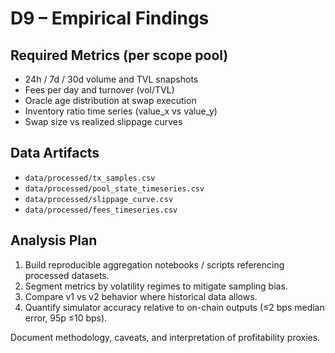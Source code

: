 # D9 – Empirical Findings

## Required Metrics (per scope pool)
- 24h / 7d / 30d volume and TVL snapshots
- Fees per day and turnover (vol/TVL)
- Oracle age distribution at swap execution
- Inventory ratio time series (value_x vs value_y)
- Swap size vs realized slippage curves

## Data Artifacts
- `data/processed/tx_samples.csv`
- `data/processed/pool_state_timeseries.csv`
- `data/processed/slippage_curve.csv`
- `data/processed/fees_timeseries.csv`

## Analysis Plan
1. Build reproducible aggregation notebooks / scripts referencing processed datasets.
2. Segment metrics by volatility regimes to mitigate sampling bias.
3. Compare v1 vs v2 behavior where historical data allows.
4. Quantify simulator accuracy relative to on-chain outputs (≤2 bps median error, 95p ≤10 bps).

Document methodology, caveats, and interpretation of profitability proxies.
